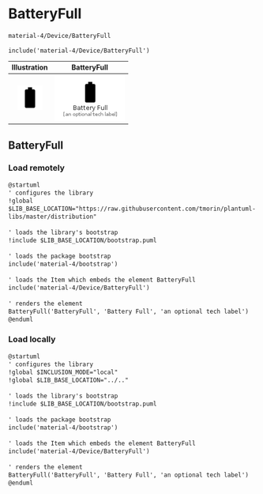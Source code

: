 # BatteryFull


```text
material-4/Device/BatteryFull
```

```text
include('material-4/Device/BatteryFull')
```



| Illustration | BatteryFull |
| :---: | :---: |
| ![illustration for Illustration](../../material-4/Device/BatteryFull.png) | ![illustration for BatteryFull](../../material-4/Device/BatteryFull.Local.png) |




## BatteryFull

### Load remotely
```plantuml
@startuml
' configures the library
!global $LIB_BASE_LOCATION="https://raw.githubusercontent.com/tmorin/plantuml-libs/master/distribution"

' loads the library's bootstrap
!include $LIB_BASE_LOCATION/bootstrap.puml

' loads the package bootstrap
include('material-4/bootstrap')

' loads the Item which embeds the element BatteryFull
include('material-4/Device/BatteryFull')

' renders the element
BatteryFull('BatteryFull', 'Battery Full', 'an optional tech label')
@enduml
```

### Load locally
```plantuml
@startuml
' configures the library
!global $INCLUSION_MODE="local"
!global $LIB_BASE_LOCATION="../.."

' loads the library's bootstrap
!include $LIB_BASE_LOCATION/bootstrap.puml

' loads the package bootstrap
include('material-4/bootstrap')

' loads the Item which embeds the element BatteryFull
include('material-4/Device/BatteryFull')

' renders the element
BatteryFull('BatteryFull', 'Battery Full', 'an optional tech label')
@enduml
```

